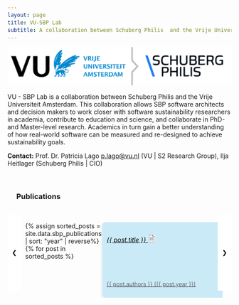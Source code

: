 ```yaml
---
layout: page
title: VU-SBP Lab
subtitle: A collaboration between Schuberg Philis  and the Vrije Universiteit Amsterdam
---
```


![image](/assets/img/lab-screenshots/vu-sbp.png)

VU - SBP Lab is a collaboration between Schuberg Philis and the Vrije Universiteit Amsterdam. This collaboration allows SBP software architects and decision makers to work closer with software sustainability researchers in academia, contribute to education and science, and collaborate in PhD- and Master-level research. Academics in turn gain a better understanding of how real-world software can be measured and re-designed to achieve sustainability goals.

**Contact:**
Prof. Dr. Patricia Lago p.lago@vu.nl (VU | S2 Research Group), Ilja Heitlager (Schuberg Philis | CIO)


 <div class="container">
        <h3>Publications</h3><br>
        <button class="scroll-button scroll-left" onclick="scrollLefty('pubs')">&#10094;</button>
        <ul class="post-list" id="pubs">
            {% assign sorted_posts = site.data.sbp_publications | sort: "year" | reverse%}
            {% for post in sorted_posts %}
            <li class="post">
                <a href="{{ post.url }}">
                <!-- <img src="{{ post.thumbnail-img }}" alt="{{ post.title }}"> -->
                    <div class= "pubs tile">
                        <h6>{{ post.title }} <img src="/assets/img/file.png" alt="Publication" style="width:auto; height:16px;"></h6>
                        <p>{{ post.authors }} ({{ post.year }}) </p>
                    </div>
                </a>
            </li>
            {% endfor %}
        </ul>
        <button class="scroll-button scroll-right" onclick="scrollRight('pubs')">&#10095;</button>
    </div>

<script>
    function scrollLefty(id) {
        const postList = document.getElementById(id);
        postList.scrollBy({
            top: 0,
            left: -200, // Scroll left by 200px
            behavior: 'smooth'
        });
    }

    function scrollRight(id) {
        const postList = document.getElementById(id);
        postList.scrollBy({
            top: 0,
            left: 200, // Scroll right by 200px
            behavior: 'smooth'
        });
    }
</script>
<style>

    .container {
            max-width: 1200px;
            margin: 0 auto;
            padding: 20px;
            position: relative; /* Relative positioning for scroll buttons */
        }
        .post-list {
            display: flex;
            flex-wrap: nowrap; /* Prevent items from wrapping */
            list-style: none;
              gap: 1px; /* Add space between items */
            scroll-behavior: smooth; /* Smooth scrolling */
            padding-left: 20px; /* Space for the scroll buttons */
            padding-right: 15px; /* Space for the scroll buttons */
            overflow-x: auto;
            /* Hide scrollbar on WebKit browsers (Chrome, Safari) */
            -webkit-overflow-scrolling: touch;
            scrollbar-width: none; /* Firefox */

        }
        .post {
            margin-right: 10px
        }
        .post:hover {
            transform: translateY(-2px);
        }
        .post img {
            width: 100%;
            height: 100%; /* Set height to 100% to fill the container */
            object-fit: cover; /* Ensure the image covers the space */
        }
        .post-title {
            width: 100%;
            height: 100%; /* Set height to 100% to fill the container */
            position: absolute; /* Position title over the image */
            bottom: 0px; /* Position title closer to the bottom */
            color: white;
            text-align: top;
            text-decoration: none; 
            font-size: x-large;
            padding: 5px 10px;
        }
        .cocktail-post-title{
            background-color: rgba(0, 29, 69, 0.4); /* Semi-transparent background for readability */
        }
        .lecture-post-title{
            background-color: rgba(0, 71, 65, 0.7); /* Semi-transparent background for readability */
        }
        .other-post-title{
            background-color: rgba(0, 0, 0, 0.5); /* Semi-transparent background for readability */
        }
        .post-date {
            width: 100%;
            height: 20%; /* Set height to 100% to fill the container */
            position: absolute; /* Position title over the image */
            bottom: 0px; /* Position title closer to the bottom */
            color: white;
            background-color: rgba(1, 27, 43, 0.5); /* Semi-transparent background for readability */
            text-align: bottom;
            text-decoration: none; 
            font-size: large;
            padding: 5px 0 0 10px;
        }
        .scroll-button {
            position: absolute;
            top: 30%; /* Center vertically */
            height: 170px;
            /* background-color: rgba(0, 110, 185, 0.5); */
            background-color: rgba(255, 255, 255, 1);
            color: black;
            border: none;
            padding: 10px;
            cursor: pointer;
            /* border-radius: 5px; */
            z-index: 1; /* Ensure buttons are above other elements */
            }
        .scroll-left {
            left: 0;
        }
        .scroll-right {
            right: 0;
        }

        .tile-container {
            display: flex;                /* Use flexbox for horizontal layout */
            gap: 20px;                   /* Space between tiles */
            overflow-x: none;            /* Enable horizontal scrolling */
            max-width: 100%;             /* Ensure container fits within screen width */
            padding-bottom: 10px;        /* Space for scrollbar */
            margin-bottom: 30px;         /* Space below the container */
        }

        .tile {
            border-radius: 8px;
            box-shadow: 0 4px 8px rgba(0, 0, 0, 0.1);
            width: 300px;                /* Fixed width for tiles */
            height: 150px;               /* Fixed height for tiles */
            padding: 10px;               /* Inner padding */
            text-align: left;            /* Text alignment */
            display: flex;               /* Flexbox for inner content */
            flex-direction: column;      /* Arrange content vertically */
            flex-shrink: 0;              /* Prevent shrinking */
        }

        .thesis {
            background-color: rgba(22, 140, 119, .2);  /* Color for thesis tiles */
        }

        .rp {
            background-color: rgba(242, 187, 22, .2);   /* Color for research project tiles */
        }
        .pubs {
            background-color: rgba(4, 157, 217, .2)
        }
        /* .pubs h6{
            text-decoration: underline;
        } */
        .tile h3 {
            font-size: 1.1em;            /* Title font size */
            color: #333;                 /* Title color */
            margin: 0;                   /* Remove default margin */
        }

        .tile p {
            font-size: 0.9em;            /* Author and year font size */
            color: #666;                 /* Author and year color */
            margin-top: auto;            /* Push to bottom of tile */
        }
       
       .post a{
        color: #000;
       }
       
        
        
    </style>

